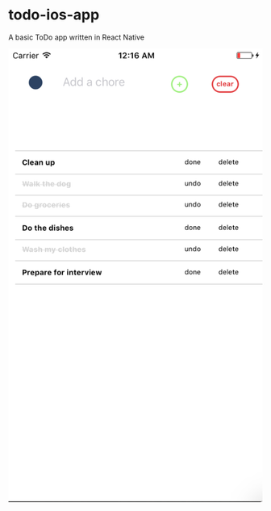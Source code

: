 # todo-ios-app
A basic ToDo app written in React Native

![screenshot of Todo app](src/img/screenshot.png)

